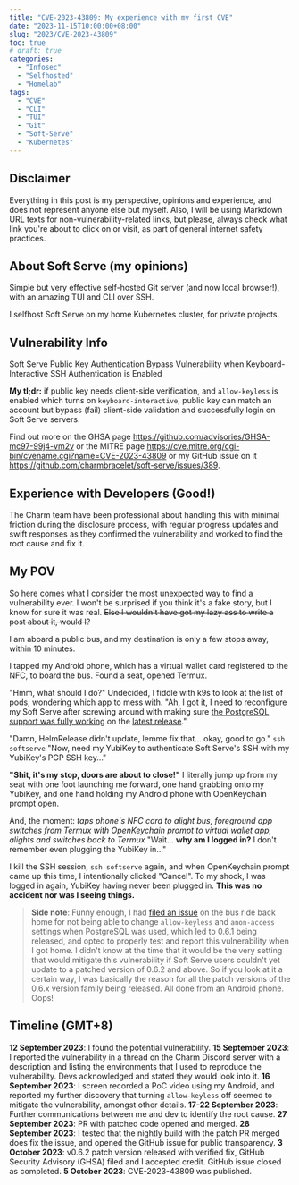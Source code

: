 ```yaml
---
title: "CVE-2023-43809: My experience with my first CVE"
date: "2023-11-15T10:00:00+08:00"
slug: "2023/CVE-2023-43809"
toc: true
# draft: true
categories:
  - "Infosec"
  - "Selfhosted"
  - "Homelab"
tags:
  - "CVE"
  - "CLI"
  - "TUI"
  - "Git"
  - "Soft-Serve"
  - "Kubernetes"
---
```


## Disclaimer
Everything in this post is my perspective, opinions and experience, and does not represent anyone else but myself. Also, I will be using Markdown URL texts for non-vulnerability-related links, but please, always check what link you're about to click on or visit, as part of general internet safety practices.

## About Soft Serve (my opinions)
Simple but very effective self-hosted Git server (and now local browser!), with an amazing TUI and CLI over SSH.

I selfhost Soft Serve on my home Kubernetes cluster, for private projects.

## Vulnerability Info
Soft Serve Public Key Authentication Bypass Vulnerability when Keyboard-Interactive SSH Authentication is Enabled

**My tl;dr:** if public key needs client-side verification, and `allow-keyless` is enabled which turns on `keyboard-interactive`, public key can match an account but bypass (fail) client-side validation and successfully login on Soft Serve servers.

Find out more on the GHSA page <https://github.com/advisories/GHSA-mc97-99j4-vm2v> or the MITRE page <https://cve.mitre.org/cgi-bin/cvename.cgi?name=CVE-2023-43809> or my GitHub issue on it <https://github.com/charmbracelet/soft-serve/issues/389>.

## Experience with Developers (Good!)
The Charm team have been professional about handling this with minimal friction during the disclosure process, with regular progress updates and swift responses as they confirmed the vulnerability and worked to find the root cause and fix it.

## My POV
So here comes what I consider the most unexpected way to find a vulnerability ever. I won't be surprised if you think it's a fake story, but I know for sure it was real. ~~Else I wouldn't have got my lazy ass to write a post about it, would I?~~

I am aboard a public bus, and my destination is only a few stops away, within 10 minutes.

I tapped my Android phone, which has a virtual wallet card registered to the NFC, to board the bus. Found a seat, opened Termux.

"Hmm, what should I do?" Undecided, I fiddle with k9s to look at the list of pods, wondering which app to mess with. "Ah, I got it, I need to reconfigure my Soft Serve after screwing around with making sure [the PostgreSQL support was fully working](https://github.com/charmbracelet/soft-serve/issues/363) on the [latest release](https://github.com/charmbracelet/soft-serve/releases/tag/v0.6.0)."

"Damn, HelmRelease didn't update, lemme fix that... okay, good to go." `ssh softserve` "Now, need my YubiKey to authenticate Soft Serve's SSH with my YubiKey's PGP SSH key..."

**"Shit, it's my stop, doors are about to close!"** I literally jump up from my seat with one foot launching me forward, one hand grabbing onto my YubiKey, and one hand holding my Android phone with OpenKeychain prompt open.

And, the moment: *taps phone's NFC card to alight bus, foreground app switches from Termux with OpenKeychain prompt to virtual wallet app, alights and switches back to Termux* "Wait... **why am I logged in?** I don't remember even plugging the YubiKey in..."

I kill the SSH session, `ssh softserve` again, and when OpenKeychain prompt came up this time, I intentionally clicked "Cancel". To my shock, I was logged in again, YubiKey having never been plugged in. **This was no accident nor was I seeing things.**

> **Side note**: Funny enough, I had [filed an issue](https://github.com/charmbracelet/soft-serve/issues/380) on the bus ride back home for not being able to change `allow-keyless` and `anon-access` settings when PostgreSQL was used, which led to 0.6.1 being released, and opted to properly test and report this vulnerability when I got home. I didn't know at the time that it would be the very setting that would mitigate this vulnerability if Soft Serve users couldn't yet update to a patched version of 0.6.2 and above. So if you look at it a certain way, I was basically the reason for all the patch versions of the 0.6.x version family being released. All done from an Android phone. Oops!

## Timeline (GMT+8)
**12 September 2023**: I found the potential vulnerability.
**15 September 2023**: I reported the vulnerability in a thread on the Charm Discord server with a description and listing the environments that I used to reproduce the vulnerability. Devs acknowledged and stated they would look into it.
**16 September 2023**: I screen recorded a PoC video using my Android, and reported my further discovery that turning `allow-keyless` off seemed to mitigate the vulnerability, amongst other details.
**17-22 September 2023**: Further communications between me and dev to identify the root cause.
**27 September 2023**: PR with patched code opened and merged.
**28 September 2023**: I tested that the nightly build with the patch PR merged does fix the issue, and opened the GitHub issue for public transparency.
**3 October 2023**: v0.6.2 patch version released with verified fix, GitHub Security Advisory (GHSA) filed and I accepted credit. GitHub issue closed as completed.
**5 October 2023**: CVE-2023-43809 was published.